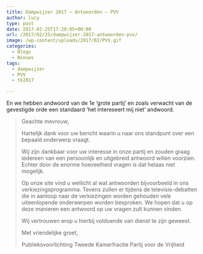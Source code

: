 ```yaml
---
title: Dampwijzer 2017 – Antwoorden – PVV
author: lucy
type: post
date: 2017-02-25T17:29:05+00:00
url: /2017/02/25/dampwijzer-2017-antwoorden-pvv/
image: /wp-content/uploads/2017/02/PVV.gif
categories:
  - Blogs
  - Nieuws
tags:
  - dampwijzer
  - PVV
  - tk2017

---
```

En we hebben andwoord van de 1e &#8216;grote partij&#8217; en zoals verwacht van de gevestigde orde een standaard &#8216;het intereseert mij niet&#8217; andwoord.

> Geachte mevrouw,
> 
> Hartelijk dank voor uw bericht waarin u naar ons standpunt over een bepaald onderwerp vraagt.
> 
> Wij zijn dankbaar voor uw interesse in onze partij en zouden graag iedereen van een persoonlijk en uitgebreid antwoord willen voorzien. Echter door de enorme hoeveelheid vragen is dat helaas niet mogelijk.
> 
> Op onze site vind u wellicht al wat antwoorden bijvoorbeeld in ons verkiezingsprogramma. Tevens zullen er tijdens de televisie-debatten die in aanloop naar de verkiezingen worden gehouden vele uiteenlopende onderwerpen worden besproken. We hopen dat u op deze manieren een antwoord op uw vragen zult kunnen vinden.
> 
> Wij vertrouwen erop u hierbij voldoende van dienst te zijn geweest.
> 
> Met vriendelijke groet,
> 
> Publieksvoorlichting Tweede Kamerfractie Partij voor de Vrijheid